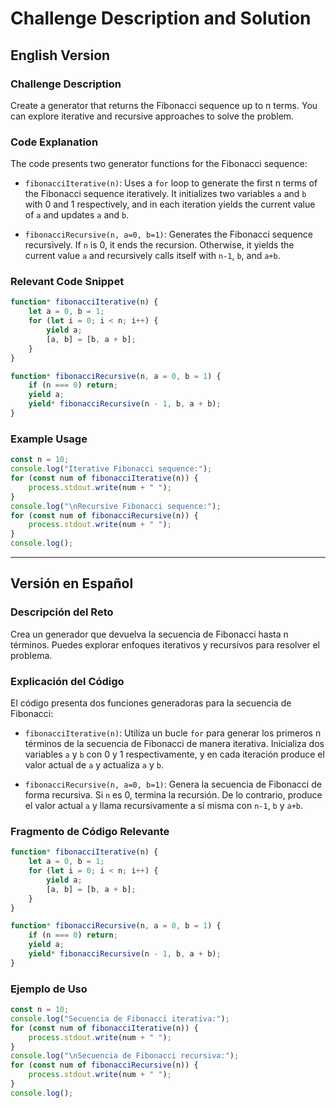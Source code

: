 # Challenge Description and Solution

## English Version

### Challenge Description
Create a generator that returns the Fibonacci sequence up to n terms. You can explore iterative and recursive approaches to solve the problem.

### Code Explanation
The code presents two generator functions for the Fibonacci sequence:

- `fibonacciIterative(n)`: Uses a `for` loop to generate the first n terms of the Fibonacci sequence iteratively. It initializes two variables `a` and `b` with 0 and 1 respectively, and in each iteration yields the current value of `a` and updates `a` and `b`.

- `fibonacciRecursive(n, a=0, b=1)`: Generates the Fibonacci sequence recursively. If `n` is 0, it ends the recursion. Otherwise, it yields the current value `a` and recursively calls itself with `n-1`, `b`, and `a+b`.

### Relevant Code Snippet

```javascript
function* fibonacciIterative(n) {
    let a = 0, b = 1;
    for (let i = 0; i < n; i++) {
        yield a;
        [a, b] = [b, a + b];
    }
}

function* fibonacciRecursive(n, a = 0, b = 1) {
    if (n === 0) return;
    yield a;
    yield* fibonacciRecursive(n - 1, b, a + b);
}
```

### Example Usage

```javascript
const n = 10;
console.log("Iterative Fibonacci sequence:");
for (const num of fibonacciIterative(n)) {
    process.stdout.write(num + " ");
}
console.log("\nRecursive Fibonacci sequence:");
for (const num of fibonacciRecursive(n)) {
    process.stdout.write(num + " ");
}
console.log();
```

---

## Versión en Español

### Descripción del Reto
Crea un generador que devuelva la secuencia de Fibonacci hasta n términos. Puedes explorar enfoques iterativos y recursivos para resolver el problema.

### Explicación del Código
El código presenta dos funciones generadoras para la secuencia de Fibonacci:

- `fibonacciIterative(n)`: Utiliza un bucle `for` para generar los primeros n términos de la secuencia de Fibonacci de manera iterativa. Inicializa dos variables `a` y `b` con 0 y 1 respectivamente, y en cada iteración produce el valor actual de `a` y actualiza `a` y `b`.

- `fibonacciRecursive(n, a=0, b=1)`: Genera la secuencia de Fibonacci de forma recursiva. Si `n` es 0, termina la recursión. De lo contrario, produce el valor actual `a` y llama recursivamente a sí misma con `n-1`, `b` y `a+b`.

### Fragmento de Código Relevante

```javascript
function* fibonacciIterative(n) {
    let a = 0, b = 1;
    for (let i = 0; i < n; i++) {
        yield a;
        [a, b] = [b, a + b];
    }
}

function* fibonacciRecursive(n, a = 0, b = 1) {
    if (n === 0) return;
    yield a;
    yield* fibonacciRecursive(n - 1, b, a + b);
}
```

### Ejemplo de Uso

```javascript
const n = 10;
console.log("Secuencia de Fibonacci iterativa:");
for (const num of fibonacciIterative(n)) {
    process.stdout.write(num + " ");
}
console.log("\nSecuencia de Fibonacci recursiva:");
for (const num of fibonacciRecursive(n)) {
    process.stdout.write(num + " ");
}
console.log();
